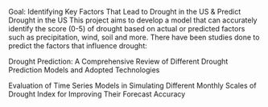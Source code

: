 Goal: Identifying Key Factors That Lead to Drought in the US & Predict Drought in the US
This project aims to develop a model that can accurately identify the score (0-5) of drought based on actual or predicted factors such as precipitation, wind, soil and more. 
There have been studies done to predict the factors that influence drought:​

Drought Prediction: A Comprehensive Review of Different Drought Prediction Models and Adopted Technologies​

Evaluation of Time Series Models in Simulating Different Monthly Scales of Drought Index for Improving Their Forecast Accuracy
